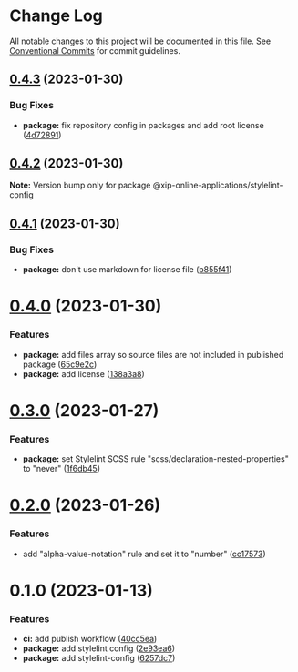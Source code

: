# Change Log

All notable changes to this project will be documented in this file.
See [Conventional Commits](https://conventionalcommits.org) for commit guidelines.

## [0.4.3](https://github.com/xip-online-applications/configs/compare/@xip-online-applications/stylelint-config@0.4.2...@xip-online-applications/stylelint-config@0.4.3) (2023-01-30)

### Bug Fixes

- **package:** fix repository config in packages and add root license ([4d72891](https://github.com/xip-online-applications/configs/commit/4d728911fe22868ca0a5963569ce370a889a7f1a))

## [0.4.2](https://github.com/xip-online-applications/configs/compare/@xip-online-applications/stylelint-config@0.4.1...@xip-online-applications/stylelint-config@0.4.2) (2023-01-30)

**Note:** Version bump only for package @xip-online-applications/stylelint-config

## [0.4.1](https://github.com/xip-online-applications/configs/compare/@xip-online-applications/stylelint-config@0.4.0...@xip-online-applications/stylelint-config@0.4.1) (2023-01-30)

### Bug Fixes

- **package:** don't use markdown for license file ([b855f41](https://github.com/xip-online-applications/configs/commit/b855f41100d5748769b9996d6005e6dabbdc87db))

# [0.4.0](https://github.com/xip-online-applications/configs/compare/@xip-online-applications/stylelint-config@0.3.0...@xip-online-applications/stylelint-config@0.4.0) (2023-01-30)

### Features

- **package:** add files array so source files are not included in published package ([65c9e2c](https://github.com/xip-online-applications/configs/commit/65c9e2c09a74bb3ca31c2ddb4b79120aa0470ac0))
- **package:** add license ([138a3a8](https://github.com/xip-online-applications/configs/commit/138a3a8c5b0ef44e9832e5abf071aa33e734ff21))

# [0.3.0](https://github.com/xip-online-applications/configs/compare/@xip-online-applications/stylelint-config@0.2.0...@xip-online-applications/stylelint-config@0.3.0) (2023-01-27)

### Features

- **package:** set Stylelint SCSS rule "scss/declaration-nested-properties" to "never" ([1f6db45](https://github.com/xip-online-applications/configs/commit/1f6db45e42d7024ae4611640226314ba9a664279))

# [0.2.0](https://github.com/xip-online-applications/configs/compare/@xip-online-applications/stylelint-config@0.1.0...@xip-online-applications/stylelint-config@0.2.0) (2023-01-26)

### Features

- add "alpha-value-notation" rule and set it to "number" ([cc17573](https://github.com/xip-online-applications/configs/commit/cc17573f64842f67c22bbf3607c4bb2d990f5f82))

# 0.1.0 (2023-01-13)

### Features

- **ci:** add publish workflow ([40cc5ea](https://github.com/xip-online-applications/configs/commit/40cc5eabfd830088ab3da7597c3ab8b00b030f34))
- **package:** add stylelint config ([2e93ea6](https://github.com/xip-online-applications/configs/commit/2e93ea6e5d7156c3114b31c685ba2d82aa975c8f))
- **package:** add stylelint-config ([6257dc7](https://github.com/xip-online-applications/configs/commit/6257dc76abe493a9b6f0834edefae1c98dc50960))
